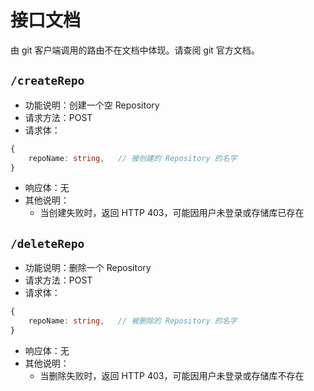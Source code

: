 # 接口文档

由 git 客户端调用的路由不在文档中体现。请查阅 git 官方文档。

## `/createRepo`

- 功能说明：创建一个空 Repository
- 请求方法：POST
- 请求体：
```ts
{
    repoName: string,   // 被创建的 Repository 的名字
}
```
- 响应体：无
- 其他说明：
  - 当创建失败时，返回 HTTP 403，可能因用户未登录或存储库已存在

## `/deleteRepo`

- 功能说明：删除一个 Repository
- 请求方法：POST
- 请求体：
```ts
{
    repoName: string,   // 被删除的 Repository 的名字
}
```
- 响应体：无
- 其他说明：
  - 当删除失败时，返回 HTTP 403，可能因用户未登录或存储库不存在